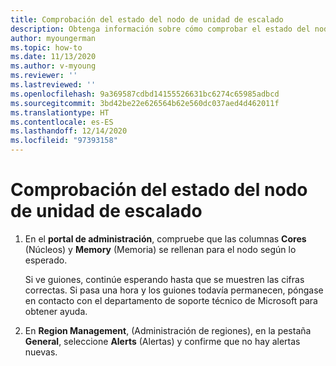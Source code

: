 ```yaml
---
title: Comprobación del estado del nodo de unidad de escalado
description: Obtenga información sobre cómo comprobar el estado del nodo de unidad de escalado.
author: myoungerman
ms.topic: how-to
ms.date: 11/13/2020
ms.author: v-myoung
ms.reviewer: ''
ms.lastreviewed: ''
ms.openlocfilehash: 9a369587cdbd14155526631bc6274c65985adbcd
ms.sourcegitcommit: 3bd42be22e626564b62e560dc037aed4d462011f
ms.translationtype: HT
ms.contentlocale: es-ES
ms.lasthandoff: 12/14/2020
ms.locfileid: "97393158"
---
```

# <a name="verifying-scale-unit-node-health"></a>Comprobación del estado del nodo de unidad de escalado

1.  En el **portal de administración**, compruebe que las columnas **Cores** (Núcleos) y **Memory** (Memoria) se rellenan para el nodo según lo esperado.
    
    Si ve guiones, continúe esperando hasta que se muestren las cifras correctas. Si pasa una hora y los guiones todavía permanecen, póngase en contacto con el departamento de soporte técnico de Microsoft para obtener ayuda.
    
2.  En **Region Management**, (Administración de regiones), en la pestaña **General**, seleccione **Alerts** (Alertas) y confirme que no hay alertas nuevas.
    

